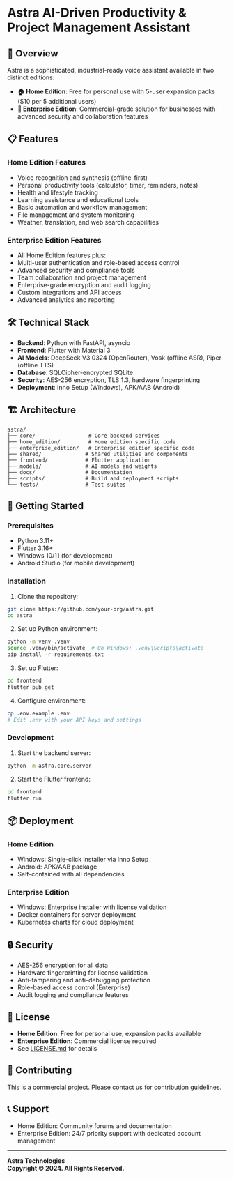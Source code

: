 # Astra AI-Driven Productivity & Project Management Assistant

## 🚀 Overview

Astra is a sophisticated, industrial-ready voice assistant available in two distinct editions:

- **🏠 Home Edition**: Free for personal use with 5-user expansion packs ($10 per 5 additional users)
- **🏢 Enterprise Edition**: Commercial-grade solution for businesses with advanced security and collaboration features

## 📋 Features

### Home Edition Features
- Voice recognition and synthesis (offline-first)
- Personal productivity tools (calculator, timer, reminders, notes)
- Health and lifestyle tracking
- Learning assistance and educational tools
- Basic automation and workflow management
- File management and system monitoring
- Weather, translation, and web search capabilities

### Enterprise Edition Features
- All Home Edition features plus:
- Multi-user authentication and role-based access control
- Advanced security and compliance tools
- Team collaboration and project management
- Enterprise-grade encryption and audit logging
- Custom integrations and API access
- Advanced analytics and reporting

## 🛠️ Technical Stack

- **Backend**: Python with FastAPI, asyncio
- **Frontend**: Flutter with Material 3
- **AI Models**: DeepSeek V3 0324 (OpenRouter), Vosk (offline ASR), Piper (offline TTS)
- **Database**: SQLCipher-encrypted SQLite
- **Security**: AES-256 encryption, TLS 1.3, hardware fingerprinting
- **Deployment**: Inno Setup (Windows), APK/AAB (Android)

## 🏗️ Architecture

```
astra/
├── core/                 # Core backend services
├── home_edition/         # Home edition specific code
├── enterprise_edition/   # Enterprise edition specific code
├── shared/              # Shared utilities and components
├── frontend/            # Flutter application
├── models/              # AI models and weights
├── docs/                # Documentation
├── scripts/             # Build and deployment scripts
└── tests/               # Test suites
```

## 🚀 Getting Started

### Prerequisites
- Python 3.11+
- Flutter 3.16+
- Windows 10/11 (for development)
- Android Studio (for mobile development)

### Installation

1. Clone the repository:
```bash
git clone https://github.com/your-org/astra.git
cd astra
```

2. Set up Python environment:
```bash
python -m venv .venv
source .venv/bin/activate  # On Windows: .venv\Scripts\activate
pip install -r requirements.txt
```

3. Set up Flutter:
```bash
cd frontend
flutter pub get
```

4. Configure environment:
```bash
cp .env.example .env
# Edit .env with your API keys and settings
```

### Development

1. Start the backend server:
```bash
python -m astra.core.server
```

2. Start the Flutter frontend:
```bash
cd frontend
flutter run
```

## 📦 Deployment

### Home Edition
- Windows: Single-click installer via Inno Setup
- Android: APK/AAB package
- Self-contained with all dependencies

### Enterprise Edition
- Windows: Enterprise installer with license validation
- Docker containers for server deployment
- Kubernetes charts for cloud deployment

## 🔒 Security

- AES-256 encryption for all data
- Hardware fingerprinting for license validation
- Anti-tampering and anti-debugging protection
- Role-based access control (Enterprise)
- Audit logging and compliance features

## 📄 License

- **Home Edition**: Free for personal use, expansion packs available
- **Enterprise Edition**: Commercial license required
- See [LICENSE.md](LICENSE.md) for details

## 🤝 Contributing

This is a commercial project. Please contact us for contribution guidelines.

## 📞 Support

- Home Edition: Community forums and documentation
- Enterprise Edition: 24/7 priority support with dedicated account management

---

**Astra Technologies**  
**Copyright © 2024. All Rights Reserved.** 